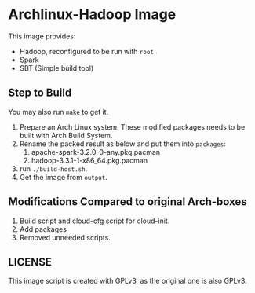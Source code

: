 # Archlinux-Hadoop Image

This image provides:

-   Hadoop, reconfigured to be run with `root`
-   Spark
-   SBT (Simple build tool)

## Step to Build

You may also run `make` to get it.

1.   Prepare an Arch Linux system. These modified packages needs to be built with Arch Build System.
2.   Rename the packed result as below and put them into `packages`:
     1.   apache-spark-3.2.0-0-any.pkg.pacman
     2.   hadoop-3.3.1-1-x86_64.pkg.pacman
4.   run `./build-host.sh`.
5.   Get the image from `output`.

## Modifications Compared to original Arch-boxes

1.   Build script and cloud-cfg script for cloud-init.
1.   Add packages
2.   Removed unneeded scripts.

## LICENSE

This image script is created with GPLv3, as the original one is also GPLv3.
